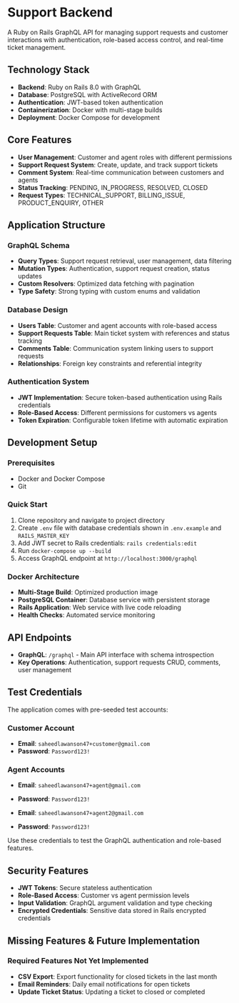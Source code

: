# Support Backend

A Ruby on Rails GraphQL API for managing support requests and customer interactions with authentication, role-based access control, and real-time ticket management.

## Technology Stack
- **Backend**: Ruby on Rails 8.0 with GraphQL
- **Database**: PostgreSQL with ActiveRecord ORM
- **Authentication**: JWT-based token authentication
- **Containerization**: Docker with multi-stage builds
- **Deployment**: Docker Compose for development

## Core Features
- **User Management**: Customer and agent roles with different permissions
- **Support Request System**: Create, update, and track support tickets
- **Comment System**: Real-time communication between customers and agents
- **Status Tracking**: PENDING, IN_PROGRESS, RESOLVED, CLOSED
- **Request Types**: TECHNICAL_SUPPORT, BILLING_ISSUE, PRODUCT_ENQUIRY, OTHER

## Application Structure

### GraphQL Schema
- **Query Types**: Support request retrieval, user management, data filtering
- **Mutation Types**: Authentication, support request creation, status updates
- **Custom Resolvers**: Optimized data fetching with pagination
- **Type Safety**: Strong typing with custom enums and validation

### Database Design
- **Users Table**: Customer and agent accounts with role-based access
- **Support Requests Table**: Main ticket system with references and status tracking
- **Comments Table**: Communication system linking users to support requests
- **Relationships**: Foreign key constraints and referential integrity

### Authentication System
- **JWT Implementation**: Secure token-based authentication using Rails credentials
- **Role-Based Access**: Different permissions for customers vs agents
- **Token Expiration**: Configurable token lifetime with automatic expiration

## Development Setup

### Prerequisites
- Docker and Docker Compose
- Git

### Quick Start
1. Clone repository and navigate to project directory
2. Create `.env` file with database credentials shown in `.env.example` and `RAILS_MASTER_KEY`
3. Add JWT secret to Rails credentials: `rails credentials:edit`
4. Run `docker-compose up --build`
5. Access GraphQL endpoint at `http://localhost:3000/graphql`

### Docker Architecture
- **Multi-Stage Build**: Optimized production image
- **PostgreSQL Container**: Database service with persistent storage
- **Rails Application**: Web service with live code reloading
- **Health Checks**: Automated service monitoring

## API Endpoints
- **GraphQL**: `/graphql` - Main API interface with schema introspection
- **Key Operations**: Authentication, support requests CRUD, comments, user management

## Test Credentials
The application comes with pre-seeded test accounts:

### Customer Account
- **Email**: `saheedlawanson47+customer@gmail.com`
- **Password**: `Password123!`

### Agent Accounts
- **Email**: `saheedlawanson47+agent@gmail.com`
- **Password**: `Password123!`

- **Email**: `saheedlawanson47+agent2@gmail.com`
- **Password**: `Password123!`

Use these credentials to test the GraphQL authentication and role-based features.

## Security Features
- **JWT Tokens**: Secure stateless authentication
- **Role-Based Access**: Customer vs agent permission levels
- **Input Validation**: GraphQL argument validation and type checking
- **Encrypted Credentials**: Sensitive data stored in Rails encrypted credentials

## Missing Features & Future Implementation

### Required Features Not Yet Implemented
- **CSV Export**: Export functionality for closed tickets in the last month
- **Email Reminders**: Daily email notifications for open tickets
- **Update Ticket Status**: Updating a ticket to closed or completed